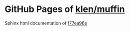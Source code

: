 GitHub Pages of [klen/muffin](https://github.com/klen/muffin.git)
===
Sphinx html documentation of [f77ea96e](https://github.com/klen/muffin/tree/f77ea96e6128905d28ea7abdaab1f7efeb53041d)
